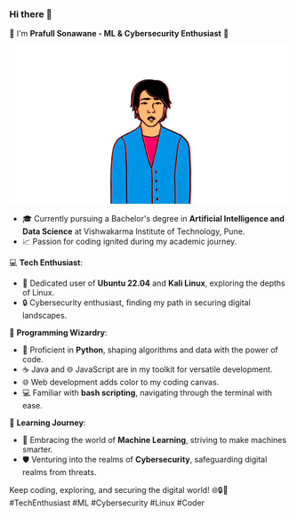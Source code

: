 ### Hi there 👋
🌟 I'm **Prafull Sonawane - ML & Cybersecurity Enthusiast** 🌟

<div align=center><img src="https://github.com/prafuel/prafuel/blob/main/giphy.gif"></div>

- 🎓 Currently pursuing a Bachelor's degree in **Artificial Intelligence and Data Science** at Vishwakarma Institute of Technology, Pune.
- 📈 Passion for coding ignited during my academic journey.

💻 **Tech Enthusiast**:
- 🐧 Dedicated user of **Ubuntu 22.04** and **Kali Linux**, exploring the depths of Linux.
- 🔒 Cybersecurity enthusiast, finding my path in securing digital landscapes.

🚀 **Programming Wizardry**:
- 🐍 Proficient in **Python**, shaping algorithms and data with the power of code.
- ☕ Java and 🌐 JavaScript are in my toolkit for versatile development.
- 🌐 Web development adds color to my coding canvas.
- 💻 Familiar with **bash scripting**, navigating through the terminal with ease.

🤖 **Learning Journey**:
- 🤖 Embracing the world of **Machine Learning**, striving to make machines smarter.
- 🛡️ Venturing into the realms of **Cybersecurity**, safeguarding digital realms from threats.

Keep coding, exploring, and securing the digital world! 🌐🔒🚀 #TechEnthusiast #ML #Cybersecurity #Linux #Coder

